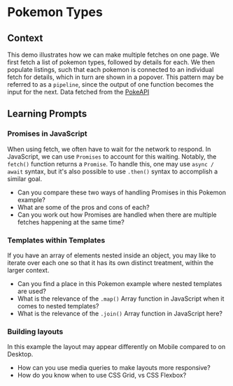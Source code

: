 # Pokemon Types 

## Context
This demo illustrates how we can make multiple fetches on one page. We first fetch a list of pokemon types, followed by details for each. We then populate listings, such that each pokemon is connected to an individual fetch for details, which in turn are shown in a popover. This pattern may be referred to as a `pipeline`, since the output of one function becomes the input for the next. Data fetched from the [PokeAPI](https://pokeapi.co)

## Learning Prompts

### Promises in JavaScript
When using fetch, we often have to wait for the network to respond. In JavaScript, we can use `Promises` to account for this waiting. Notably, the `fetch()` function returns a `Promise`. To handle this, one may use `async / await` syntax, but it's also possible to use `.then()` syntax to accomplish a similar goal. 
- Can you compare these two ways of handling Promises in this Pokemon example? 
- What are some of the pros and cons of each?
- Can you work out how Promises are handled when there are multiple fetches happening at the same time?

### Templates within Templates
If you have an array of elements nested inside an object, you may like to iterate over each one so that it has its own distinct treatment, within the larger context. 
- Can you find a place in this Pokemon example where nested templates are used? 
- What is the relevance of the `.map()` Array function in JavaScript when it comes to nested templates?
- What is the relevance of the `.join()` Array function in JavaScript here?

### Building layouts
In this example the layout may appear differently on Mobile compared to on Desktop.
- How can you use media queries to make layouts more responsive?
- How do you know when to use CSS Grid, vs CSS Flexbox?

